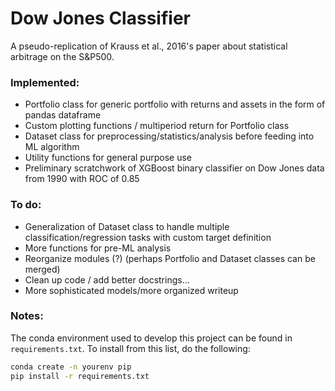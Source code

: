 # Dow Jones Classifier
A pseudo-replication of Krauss et al., 2016's paper about statistical arbitrage on the S&amp;P500. 

### Implemented:

- Portfolio class for generic portfolio with returns and assets in the form of pandas dataframe
- Custom plotting functions / multiperiod return for Portfolio class
- Dataset class for preprocessing/statistics/analysis before feeding into ML algorithm
- Utility functions for general purpose use
- Preliminary scratchwork of XGBoost binary classifier on Dow Jones data from 1990 with ROC of 0.85

### To do:

- Generalization of Dataset class to handle multiple classification/regression tasks with custom target definition
- More functions for pre-ML analysis
- Reorganize modules (?) (perhaps Portfolio and Dataset classes can be merged)
- Clean up code / add better docstrings...
- More sophisticated models/more organized writeup

### Notes:

The conda environment used to develop this project can be found in `requirements.txt`. To install from this list, do the following:

```bash
conda create -n yourenv pip
pip install -r requirements.txt
```



